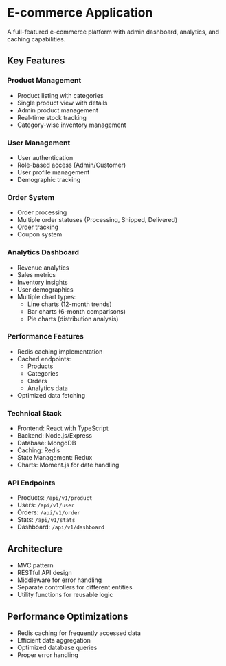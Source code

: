 
# E-commerce Application

A full-featured e-commerce platform with admin dashboard, analytics, and caching capabilities.

## Key Features

### Product Management
- Product listing with categories
- Single product view with details
- Admin product management
- Real-time stock tracking
- Category-wise inventory management

### User Management
- User authentication
- Role-based access (Admin/Customer)
- User profile management
- Demographic tracking

### Order System
- Order processing
- Multiple order statuses (Processing, Shipped, Delivered)
- Order tracking
- Coupon system

### Analytics Dashboard
- Revenue analytics
- Sales metrics
- Inventory insights
- User demographics
- Multiple chart types:
  - Line charts (12-month trends)
  - Bar charts (6-month comparisons)
  - Pie charts (distribution analysis)

### Performance Features
- Redis caching implementation
- Cached endpoints:
  - Products
  - Categories
  - Orders
  - Analytics data
- Optimized data fetching

### Technical Stack
- Frontend: React with TypeScript
- Backend: Node.js/Express
- Database: MongoDB
- Caching: Redis
- State Management: Redux
- Charts: Moment.js for date handling

### API Endpoints
- Products: `/api/v1/product`
- Users: `/api/v1/user`
- Orders: `/api/v1/order`
- Stats: `/api/v1/stats`
- Dashboard: `/api/v1/dashboard`

## Architecture
- MVC pattern
- RESTful API design
- Middleware for error handling
- Separate controllers for different entities
- Utility functions for reusable logic

## Performance Optimizations
- Redis caching for frequently accessed data
- Efficient data aggregation
- Optimized database queries
- Proper error handling

